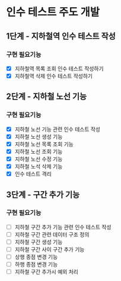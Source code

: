 # 인수 테스트 주도 개발

## 1단계 - 지하철역 인수 테스트 작성
### 구현 필요기능
- [x] 지하철역 목록 조회 인수 테스트 작성하기
- [x] 지하철역 삭제 인수 테스트 작성하기

## 2단계 - 지하철 노선 기능
### 구현 필요기능
- [x] 지하철 노선 기능 관련 인수 테스트 작성
- [x] 지하철 노선 생성 기능
- [x] 지하철 노선 목록 조회 기능
- [x] 지하철 노선 조회 기능
- [x] 지하철 노선 수정 기능
- [x] 지하철 노석 삭제 기능
- [x] 인수 테스트 격리

## 3단계 - 구간 추가 기능
### 구현 필요기능
- [ ] 지하철 구간 추가 기능 관련 인수 테스트 작성
- [ ] 지하철 구간 관련 데이터 구조 정의
- [ ] 지하철 구간 생성 기능
- [ ] 지하철 구간 사이 구간 추가 기능
- [ ] 상행 종점 변경 기능
- [ ] 하행 종점 변경 기능
- [ ] 지하철 구간 추가시 예외 처리
